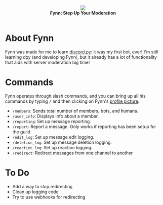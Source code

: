 <div align="center">
  <br>
  <img src="https://user-images.githubusercontent.com/107202816/213441060-84a18265-8148-45b9-9081-2f0df12272e6.png" align="center">
  <br>
  <strong>Fynn: Step Up Your Moderation</strong>
  <br>
  <br>
</div>

# About Fynn
Fynn was made for me to learn [discord.py](https://github.com/Rapptz/discord.py): it was my first bot, ever! I'm still learning dpy (and developing Fynn), but it already has a lot of functionality that aids with server moderation big time!

# Commands
Fynn operates through slash commands, and you can bring up all his commands by typing `/` and then clicking on Fynn's [profile picture](https://github.com/its-truce/fynn/blob/main/main/pfp.png).

* `/members`: Sends total number of members, bots, and humans.
* `/user_info`: Displays info about a member.
* `/reporting`: Set up message reporting.
* `/report`: Report a message. Only works if reporting has been setup for the guild.
* `/edit_log`: Set up message edit logging.
* `/deletion_log`: Set up message deletion logging.
* `/reaction_log`: Set up reaction logging.
* `/redirect`: Redirect messages from one channel to another

# To Do
* Add a way to stop redirecting
* Clean up logging code
* Try to use webhooks for redirecting
